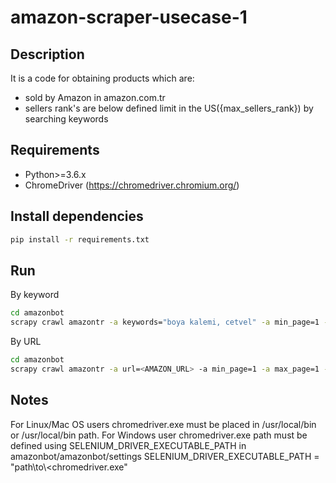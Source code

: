 # amazon-scraper-usecase-1
## Description
It is a code for obtaining products which are:
- sold by Amazon in amazon.com.tr
- sellers rank's are below defined limit in the US({max_sellers_rank})
by searching keywords

## Requirements
- Python>=3.6.x
- ChromeDriver (https://chromedriver.chromium.org/)

## Install dependencies
```sh
pip install -r requirements.txt
```

## Run
By keyword
```sh
cd amazonbot
scrapy crawl amazontr -a keywords="boya kalemi, cetvel" -a min_page=1 -a max_page=1 -a max_sellers_rank=100000 -o boya-kalemi.json
```
By URL
```sh
cd amazonbot
scrapy crawl amazontr -a url=<AMAZON_URL> -a min_page=1 -a max_page=1 -a max_sellers_rank=100000 -o boya-kalemi.json
```

## Notes
For Linux/Mac OS users
chromedriver.exe must be placed in /usr/local/bin or /usr/local/bin path.
For Windows user
chromedriver.exe path must be defined using SELENIUM_DRIVER_EXECUTABLE_PATH in amazonbot/amazonbot/settings
SELENIUM_DRIVER_EXECUTABLE_PATH = "path\\to\\<chromedriver.exe"